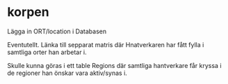 # korpen

Lägga in ORT/location i Databasen

Eventutellt.
Länka till sepparat matris där Hnatverkaren har fått fylla i samtliga orter han arbetar i.

Skulle kunna göras i ett table Regions där samtliga hantverkare får kryssa i de regioner han önskar vara aktiv/synas i.